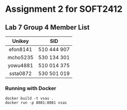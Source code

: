# Assignment 2 for SOFT2412


## Lab 7 Group 4 Member List

|  Unikey  |     SID     |
|:--------:|:-----------:|
| efon8141 | 510 444 907 |
| mcho5235 | 530 134 301 |
| yowu4881 | 510 014 375 |
| ssta0872 | 530 501 019 |


### Running with Docker

```
docker build -t vsas .
docker run -p 8081:8081 vsas
```